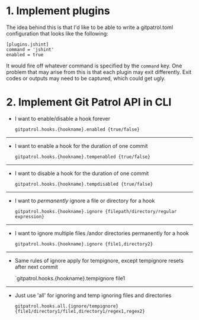 # 1. Implement plugins
The idea behind this is that I'd like to be able to write a gitpatrol.toml
configuration that looks like the following:
```
[plugins.jshint]
command = 'jshint'
enabled = true
```
It would fire off whatever command is specified by the `command` key.
One problem that may arise from this is that each plugin may
exit differently. Exit codes or outputs may need to be captured, which could
get ugly.

# 2. Implement Git Patrol API in CLI
* I want to enable/disable a hook forever

  `gitpatrol.hooks.{hookname}.enabled {true/false}`

---

* I want to enable a hook for the duration of one commit

  `gitpatrol.hooks.{hookname}.tempenabled {true/false}`

---

* I want to disable a hook for the duration of one commit

  `gitpatrol.hooks.{hookname}.tempdisabled {true/false}`

---

* I want to *permanently* ignore a file or directory for a hook

  `gitpatrol.hooks.{hookname}.ignore {filepath/directory/regular expression}`

---

* I want to ignore multiple files /andor directories permanently for a hook

  `gitpatrol.hooks.{hookname}.ignore {file1,directory2}`

---

* Same rules of ignore apply for tempignore, except tempignore resets after next
commit

  `gitpatrol.hooks.{hookname}.tempignore file1

---

* Just use 'all' for ignoring and temp ignoring files and directories

  `gitpatrol.hooks.all.{ignore/tempignore} {file1/directory1/file1,directory1/regex1,regex2}`
